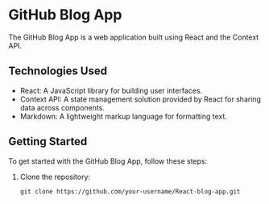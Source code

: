 # GitHub Blog App

The GitHub Blog App is a web application built using React and the Context API.


## Technologies Used

- React: A JavaScript library for building user interfaces.
- Context API: A state management solution provided by React for sharing data across components.
- Markdown: A lightweight markup language for formatting text.

## Getting Started

To get started with the GitHub Blog App, follow these steps:

1. Clone the repository:

   ```shell
   git clone https://github.com/your-username/React-blog-app.git


